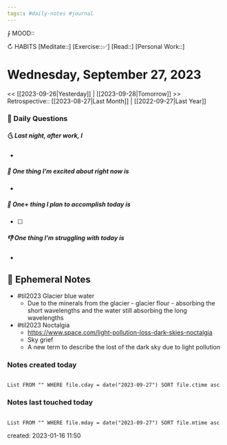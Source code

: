 ```yaml
---
tags:: #daily-notes #journal
---
```


⨑ MOOD::

↻ HABITS
[Meditate::]
[Exercise::✅]
[Read::]
[Personal Work::]

# Wednesday, September 27, 2023

<< [[2023-09-26|Yesterday]] | [[2023-09-28|Tomorrow]] >>
Retrospective:: [[2023-08-27|Last Month]] | [[2022-09-27|Last Year]]

### 📅 Daily Questions

##### 🌜 Last night, after work, I

-

##### 🙌 One thing I'm excited about right now is

-

##### 🚀 One+ thing I plan to accomplish today is

- [ ]

##### 👎 One thing I'm struggling with today is

-

## 📝 Ephemeral Notes

- #til2023 Glacier blue water
	- Due to the minerals from the glacier - glacier flour - absorbing the short wavelengths and the water still absorbing the long wavelengths
- #til2023 Noctalgia
	- https://www.space.com/light-pollution-loss-dark-skies-noctalgia
	- Sky grief
	- A new term to describe the lost of the dark sky due to light pollution

### Notes created today

```dataview

List FROM "" WHERE file.cday = date("2023-09-27") SORT file.ctime asc

```

### Notes last touched today

```dataview

List FROM "" WHERE file.mday = date("2023-09-27") SORT file.mtime asc

```

created: 2023-01-16 11:50

